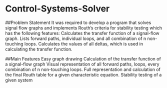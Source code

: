 # Control-Systems-Solver

##Problem Statement
It was required to develop a program that solves signal flow graphs and implements Routh’s criteria for stability testing which has the following features:
Calculates the transfer function of a signal-flow graph.
Lists forward paths, individual loops, and all combination of n non-touching loops.
Calculates the values of all deltas, which is used in calculating the transfer function.

##Main Features
Easy graph drawing
Calculation of the transfer function of a signal-flow graph
Visual representation of all forward paths, loops, every combination of n non-touching loops.
Full representation and calculation of the final Routh table for a given characteristic equation.
Stability testing of a given system
